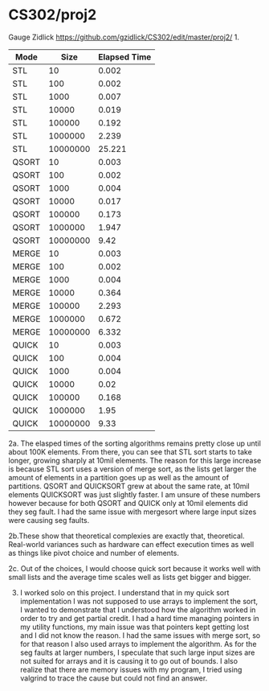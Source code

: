 # CS302/proj2
Gauge Zidlick https://github.com/gzidlick/CS302/edit/master/proj2/
1.

| Mode    | Size     | Elapsed Time  |
|---------|-------   |---------------|
| STL     | 10       | 0.002         | 
| STL     | 100      | 0.002         | 
| STL     | 1000     | 0.007         | 
| STL     | 10000    | 0.019         | 
| STL     | 100000   | 0.192         |
| STL     | 1000000  | 2.239         | 
| STL     | 10000000 | 25.221        |
| QSORT   | 10       | 0.003         | 
| QSORT   | 100      | 0.002         | 
| QSORT   | 1000     | 0.004         | 
| QSORT   | 10000    | 0.017         | 
| QSORT   | 100000   | 0.173         |
| QSORT   | 1000000  | 1.947         | 
| QSORT   | 10000000 | 9.42          |
| MERGE   | 10       | 0.003         | 
| MERGE   | 100      | 0.002         | 
| MERGE   | 1000     | 0.004         | 
| MERGE   | 10000    | 0.364         | 
| MERGE   | 100000   | 2.293         | 
| MERGE   | 1000000  | 0.672         | 
| MERGE   | 10000000 | 6.332         | 
| QUICK   | 10       | 0.003         | 
| QUICK   | 100      | 0.004         | 
| QUICK   | 1000     | 0.004         | 
| QUICK   | 10000    | 0.02          | 
| QUICK   | 100000   | 0.168         | 
| QUICK   | 1000000  | 1.95          | 
| QUICK   | 10000000 | 9.33          | 

2a. The elasped times of the sorting algorithms remains pretty close up until about 100K elements. From there, you can see that STL sort starts to take longer, growing sharply at 10mil elements. The reason for this large increase is because STL sort uses a version of merge sort, as the lists get larger the amount of elements in a partition goes up as well as the amount of partitions. QSORT and QUICKSORT grew at about the same rate, at 10mil elements QUICKSORT was just slightly faster. I am unsure of these numbers however because for both QSORT and QUICK only at 10mil elements did they seg fault. I had the same issue with mergesort where large input sizes were causing seg faults.



2b.These show that theoretical complexies are exactly that, theoretical. Real-world variances such as hardware can effect execution times as well as things like pivot choice and number of elements.



2c. Out of the choices, I would choose quick sort because it works well with small lists and the average time scales well as lists get bigger and bigger.


3. I worked solo on this project. I understand that in my quick sort implementation I was not supposed to use arrays to implement the sort, I wanted to demonstrate that I understood how the algorithm worked in order to try and get partial credit. I had a hard time managing pointers in my utility functions, my main issue was that pointers kept getting lost and I did not know the reason. I had the same issues with merge sort, so for that reason I also used arrays to implement the algorithm. As for the seg faults at larger numbers, I speculate that such large input sizes are not suited for arrays and it is causing it to go out of bounds. I also realize that there are memory issues with my program, I tried using valgrind to trace the cause but could not find an answer.
